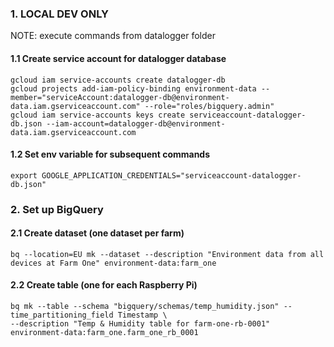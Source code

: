 ### 1. LOCAL DEV ONLY

NOTE: execute commands from datalogger folder

#### 1.1 Create service account for datalogger database

```
gcloud iam service-accounts create datalogger-db
gcloud projects add-iam-policy-binding environment-data --member="serviceAccount:datalogger-db@environment-data.iam.gserviceaccount.com" --role="roles/bigquery.admin"
gcloud iam service-accounts keys create serviceaccount-datalogger-db.json --iam-account=datalogger-db@environment-data.iam.gserviceaccount.com
```

#### 1.2 Set env variable for subsequent commands

```
export GOOGLE_APPLICATION_CREDENTIALS="serviceaccount-datalogger-db.json"
```

### 2. Set up BigQuery

#### 2.1 Create dataset (one dataset per farm)

```
bq --location=EU mk --dataset --description "Environment data from all devices at Farm One" environment-data:farm_one
```

#### 2.2 Create table (one for each Raspberry Pi)

```
bq mk --table --schema "bigquery/schemas/temp_humidity.json" --time_partitioning_field Timestamp \
--description "Temp & Humidity table for farm-one-rb-0001" environment-data:farm_one.farm_one_rb_0001
```

